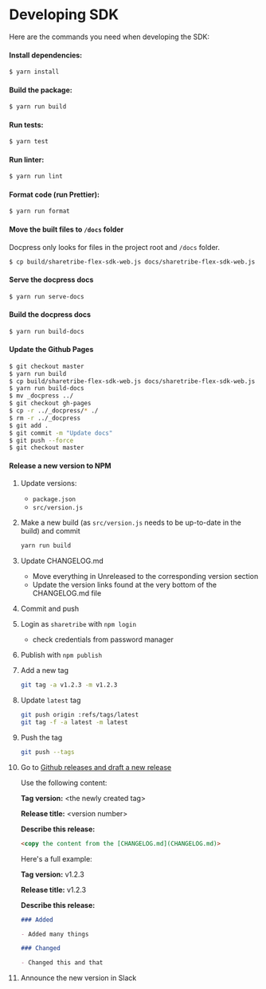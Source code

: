# Developing SDK

Here are the commands you need when developing the SDK:

#### Install dependencies:

```sh
$ yarn install
```

#### Build the package:

```sh
$ yarn run build
```

#### Run tests:

```sh
$ yarn test
```

#### Run linter:

```sh
$ yarn run lint
```

#### Format code (run Prettier):

```sh
$ yarn run format
```

#### Move the built files to `/docs` folder

Docpress only looks for files in the project root and `/docs` folder.

```sh
$ cp build/sharetribe-flex-sdk-web.js docs/sharetribe-flex-sdk-web.js
```

#### Serve the docpress docs

```sh
$ yarn run serve-docs
```

#### Build the docpress docs

```sh
$ yarn run build-docs
```

#### Update the Github Pages

```sh
$ git checkout master
$ yarn run build
$ cp build/sharetribe-flex-sdk-web.js docs/sharetribe-flex-sdk-web.js
$ yarn run build-docs
$ mv _docpress ../
$ git checkout gh-pages
$ cp -r ../_docpress/* ./
$ rm -r ../_docpress
$ git add .
$ git commit -m "Update docs"
$ git push --force
$ git checkout master
```

#### Release a new version to NPM

1. Update versions:

   - `package.json`
   - `src/version.js`

1. Make a new build (as `src/version.js` needs to be up-to-date in the build) and commit

    ```bash
    yarn run build
    ```

1. Update CHANGELOG.md

   - Move everything in Unreleased to the corresponding version section
   - Update the version links found at the very bottom of the CHANGELOG.md file

1. Commit and push

1. Login as `sharetribe` with `npm login`

   - check credentials from password manager

1. Publish with `npm publish`

1. Add a new tag

    ```bash
    git tag -a v1.2.3 -m v1.2.3
    ```

1.  Update `latest` tag

    ```bash
    git push origin :refs/tags/latest
    git tag -f -a latest -m latest
    ```

1.  Push the tag

    ```bash
    git push --tags
    ```

1.  Go to [Github releases and draft a new release](https://github.com/sharetribe/flex-sdk-js/releases/new)

    Use the following content:

    **Tag version:** \<the newly created tag\>

    **Release title:** \<version number\>

    **Describe this release:**

    ```markdown
    <copy the content from the [CHANGELOG.md](CHANGELOG.md)>
    ```

    Here's a full example:

    **Tag version:** v1.2.3

    **Release title:** v1.2.3

    **Describe this release:**

    ```markdown
    ### Added

    - Added many things

    ### Changed

    - Changed this and that
    ```

1.  Announce the new version in Slack
